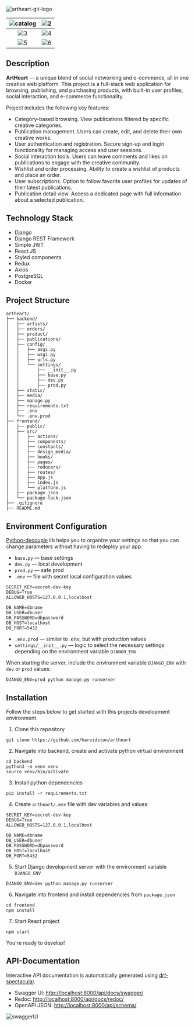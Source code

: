 ![artheart-git-logo](https://github.com/user-attachments/assets/3ae48fa5-4e15-450e-8966-1e683b389347)

|![catalog](https://github.com/user-attachments/assets/405b77ea-92eb-49d3-975c-e0d702877ee8)|![2](https://github.com/user-attachments/assets/72d8874c-9c42-4d29-bfa3-d828b907f778)|
|:--:|:--:|
|![3](https://github.com/user-attachments/assets/b1eec9ba-d3a3-4b5e-b8fd-3692201148c2)|![4](https://github.com/user-attachments/assets/6ce6420c-1dd0-4ced-8700-85595c81e32d)|
|![5](https://github.com/user-attachments/assets/9cfc0695-4402-469a-a150-d19fdbc54d9b)|![6](https://github.com/user-attachments/assets/615b9c36-63f0-4735-afeb-02f67662e2ca)|

## Description
**ArtHeart** — a unique blend of social networking and e-commerce, all in one creative web platform. This project is a full-stack web application for browsing, publishing, and purchasing products, with built-in user profiles, social interaction, and e-commerce functionality.

Project includes the following key features:
- Category-based browsing.
View publications filtered by specific creative categories.
- Publication management.
Users can create, edit, and delete their own creative works.
- User authentication and registration.
  Secure sign-up and login functionality for managing access and user sessions.
- Social interaction tools.
Users can leave comments and likes on publications to engage with the creative community.
- Wishlist and order processing.
Ability to create a wishlist of products and place an order.
- User subscriptions.
Option to follow favorite user profiles for updates of their latest publications.
- Publication detail view.
Access a dedicated page with full information about a selected publication.

## Technology Stack
- Django 
- Django REST Framework
- Simple JWT
- React JS 
- Styled components 
- Redux
- Axios
- PostgreSQL
- Docker
## Project Structure
```
artheart/
├── backend/
│   ├── artists/
│   ├── orders/
│   ├── product/
│   ├── publications/
│   ├── config/
│   │   ├── asgi.py
│   │   ├── wsgi.py
│   │   ├── urls.py
│   │   └── settings/
│   │       ├── __init__.py
│   │       ├── base.py
│   │       ├── dev.py
│   │       ├── prod.py
│   ├── static/
│   ├── media/
│   ├── manage.py
│   ├── requirements.txt
│   ├── .env
│   └── .env.prod
├── frontend/
│   ├── public/
│   ├── src/
│   │   ├── actions/
│   │   ├── components/
│   │   ├── constants/
│   │   ├── design_media/
│   │   ├── hooks/
│   │   ├── pages/
│   │   ├── reducers/
│   │   ├── routes/
│   │   ├── App.js
│   │   ├── index.js
│   │   └── platform.js
│   ├── package.json
│   └── package-lock.json
├── .gitignore
├── README.md
```
## Environment Configuration
[Python-decouple](https://pypi.org/project/python-decouple/) lib helps you to organize your settings so that you can change parameters without having to redeploy your app.

- `base.py` — base settings 
- `dev.py` — local development 
- `prod.py` — safe prod
- `.env` — file with secret local configuration values
```
SECRET_KEY=secret-dev-key
DEBUG=True
ALLOWED_HOSTS=127.0.0.1,localhost

DB_NAME=dbname
DB_USER=dbuser
DB_PASSWORD=dbpassword
DB_HOST=localhost
DB_PORT=5432
```
- `.env.prod` — similar to .env, but with production values
- `settings/__init__.py` — logic to select the necessary settings depending on the environment variable `DJANGO_ENV`

When starting the server, include the environment variable `DJANGO_ENV` with` dev` or `prod` values:
```
DJANGO_ENV=prod python manage.py runserver
```
## Installation
Follow the steps below to get started with this projects development environment.
1. Clone this repository
```
git clone https://github.com/harvidston/artheart
```
2. Navigate into backend, create and activate python virtual environment 
```
cd backend
python3 -m venv venv
source venv/bin/activate
```
3. Install python dependencies
```
pip install -r requirements.txt
```
4. Create `artheart/.env` file with dev variables and values:
```
SECRET_KEY=secret-dev-key
DEBUG=True
ALLOWED_HOSTS=127.0.0.1,localhost

DB_NAME=dbname
DB_USER=dbuser
DB_PASSWORD=dbpassword
DB_HOST=localhost
DB_PORT=5432
```
5. Start Django development server with the environment variable `DJANGO_ENV`
```
DJANGO_ENV=dev python manage.py runserver
```
6. Navigate into frontend and install dependencies from `package.json`
```
cd frontend
npm install
```
7. Start React project
```
npm start
```
You're ready to develop!
## API-Documentation
Interactive API documentation is automatically generated using [drf-spectacular](https://github.com/tfranzel/drf-spectacular).

- Swagger UI: [http://localhost:8000/api/docs/swagger/](http://localhost:8000/api/docs/swagger/)
- Redoc: [http://localhost:8000/api/docs/redoc/](http://localhost:8000/api/docs/redoc/)
- OpenAPI JSON: [http://localhost:8000/api/schema/](http://localhost:8000/api/schema/)

![swaggerUI](https://github.com/user-attachments/assets/65e65d67-af41-4d46-a658-5d6b9b32dd5c)
